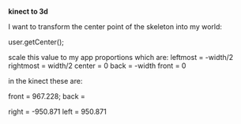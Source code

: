 **kinect to 3d**

I want to transform the center point of the skeleton into my world:

user.getCenter();

scale this value to my app proportions which are:
leftmost  = -width/2
rightmost = width/2
center		= 0
back			= -width
front			= 0

in the kinect these are:

front = 967.228;
back 	=  

right = -950.871
left	= 950.871
